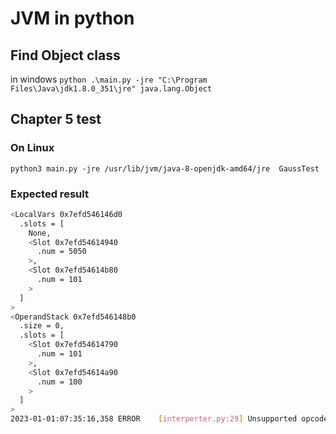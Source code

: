 # JVM in python


## Find Object class
in windows
`python .\main.py -jre "C:\Program Files\Java\jdk1.8.0_351\jre" java.lang.Object`


## Chapter 5 test
### On Linux
`python3 main.py -jre /usr/lib/jvm/java-8-openjdk-amd64/jre  GaussTest`
### Expected result
```bash
<LocalVars 0x7efd546146d0
  .slots = [
    None,
    <Slot 0x7efd54614940
      .num = 5050
    >,
    <Slot 0x7efd54614b80
      .num = 101
    >
  ]
>
<OperandStack 0x7efd546148b0
  .size = 0,
  .slots = [
    <Slot 0x7efd54614790
      .num = 101
    >,
    <Slot 0x7efd54614a90
      .num = 100
    >
  ]
>
2023-01-01:07:35:16,358 ERROR    [interperter.py:29] Unsupported opcode: b2

```